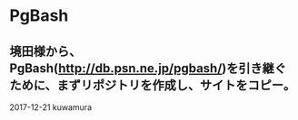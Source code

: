 # PgBash

境田様から、PgBash(http://db.psn.ne.jp/pgbash/)を引き継ぐために、まずリポジトリを作成し、サイトをコピー。 
---
2017-12-21 kuwamura
